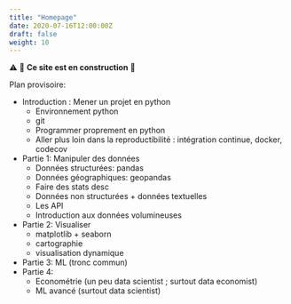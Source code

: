 ```yaml
---
title: "Homepage"
date: 2020-07-16T12:00:00Z
draft: false
weight: 10
---
```


:warning: :construction: **Ce site est en construction** :construction:

Plan provisoire:

* Introduction : Mener un projet en python
    + Environnement python
    + git
    + Programmer proprement en python
    + Aller plus loin dans la reproductibilité : intégration continue, docker, codecov
* Partie 1: Manipuler des données
    + Données structurées: pandas
    + Données géographiques: geopandas
    + Faire des stats desc
    + Données non structurées + données textuelles
    + Les API
    + Introduction aux données volumineuses
* Partie 2: Visualiser
    + matplotlib + seaborn
    + cartographie
    + visualisation dynamique
* Partie 3: ML (tronc commun)
* Partie 4:
    + Econométrie (un peu data scientist ; surtout data economist)
    + ML avancé (surtout data scientist)
